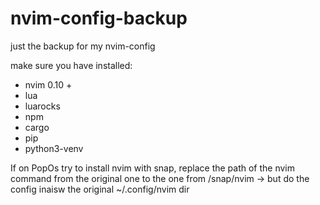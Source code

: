 # nvim-config-backup
just the backup for my nvim-config

make sure you have installed:
* nvim 0.10 +
* lua
* luarocks
* npm
* cargo
* pip
* python3-venv

If on PopOs try to install nvim with snap, replace the path of the nvim command from the original one to the one from /snap/nvim -> but do the config inaisw the original ~/.config/nvim dir

